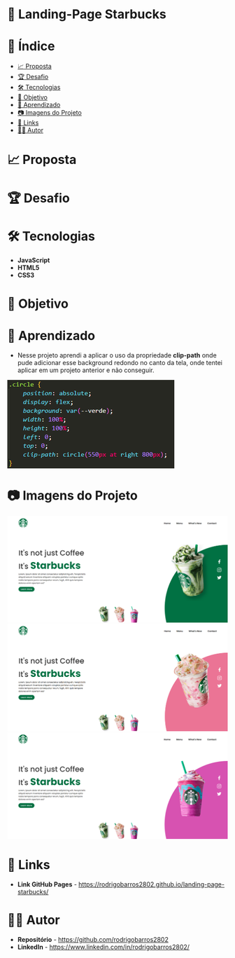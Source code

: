 # :triangular_ruler: Landing-Page Starbucks

# :memo: Índice
* [:chart_with_upwards_trend: Proposta](https://github.com/rodrigobarros2802/landing-page-starbucks/edit/master/README.md#chart_with_upwards_trend-proposta)
* [:trophy: Desafio](https://github.com/rodrigobarros2802/landing-page-starbucks/edit/master/README.md#trophy-desafio)
* [:hammer_and_wrench: Tecnologias](https://github.com/rodrigobarros2802/landing-page-starbucks/edit/master/README.md#hammer_and_wrench-tecnologias)
* [:dart: Objetivo](https://github.com/rodrigobarros2802/landing-page-starbucks/edit/master/README.md#dart-objetivo)
* [:open_book: Aprendizado](https://github.com/rodrigobarros2802/landing-page-starbucks/edit/master/README.md#open_book-aprendizado)
* [:camera: Imagens do Projeto](https://github.com/rodrigobarros2802/landing-page-starbucks/edit/master/README.md#camera-imagens-do-projeto)
* [:link: Links](https://github.com/rodrigobarros2802/landing-page-starbucks/edit/master/README.md#link-links)
* [:technologist: Autor](https://github.com/rodrigobarros2802/landing-page-starbucks/edit/master/README.md#technologist-autor)

# :chart_with_upwards_trend: Proposta

# :trophy: Desafio

# :hammer_and_wrench: Tecnologias
* **JavaScript**
* **HTML5**
* **CSS3**

# :dart: Objetivo

# :open_book: Aprendizado
* Nesse projeto aprendi a aplicar o uso da propriedade **clip-path** onde pude adicionar esse background redondo no canto da tela, onde tentei aplicar em um projeto anterior e não conseguir.

![Aprendizado](assets/img/clip-path.png)

# :camera: Imagens do Projeto
![Imagem 1](assets/img/print1.png)
![Imagem 2](assets/img/print2.png)
![Imagem 3](assets/img/print3.png)

# :link: Links
* **Link GitHub Pages** - https://rodrigobarros2802.github.io/landing-page-starbucks/

# :technologist: Autor
* **Repositório** - https://github.com/rodrigobarros2802
* **LinkedIn** - https://www.linkedin.com/in/rodrigobarros2802/
